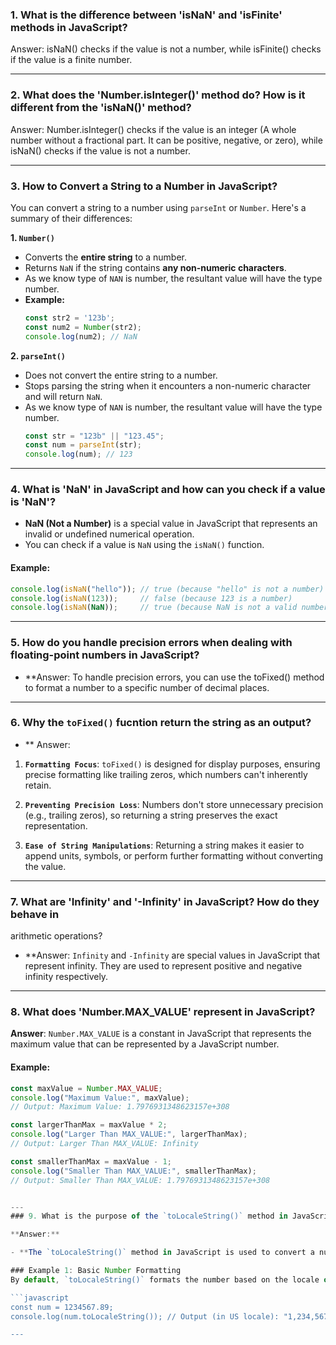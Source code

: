 
### 1. What is the difference between 'isNaN' and 'isFinite' methods in JavaScript?
Answer: isNaN() checks if the value is not a number, while isFinite() checks if the value is a finite number.

---

### 2. What does the 'Number.isInteger()' method do? How is it different from the 'isNaN()' method?
Answer: Number.isInteger() checks if the value is an integer (A whole number without a fractional part. It can be positive, negative, or zero), while isNaN() checks if the value is not a number.

---

### 3. How to Convert a String to a Number in JavaScript?

You can convert a string to a number using `parseInt` or `Number`. Here's a summary of their differences:

**1. `Number()`**
- Converts the **entire string** to a number.
- Returns `NaN` if the string contains **any non-numeric characters**.
- As we know type of `NAN` is number, the resultant value will have the type number.
- **Example:**
  ```javascript
  const str2 = '123b';
  const num2 = Number(str2);
  console.log(num2); // NaN
  ```

**2. `parseInt()`**
- Does not convert the entire string to a number.
- Stops parsing the string when it encounters a non-numeric character and will return `NaN`.
- As we know type of `NAN` is number, the resultant value will have the type number.
  ```javascript
  const str = "123b" || "123.45";
  const num = parseInt(str);
  console.log(num); // 123
  ```

---

### 4. What is 'NaN' in JavaScript and how can you check if a value is 'NaN'?

- **NaN (Not a Number)** is a special value in JavaScript that represents an invalid or undefined numerical operation.
- You can check if a value is `NaN` using the `isNaN()` function.

#### Example:
```javascript
console.log(isNaN("hello")); // true (because "hello" is not a number)
console.log(isNaN(123));     // false (because 123 is a number)
console.log(isNaN(NaN));     // true (because NaN is not a valid number)
```

---

### 5. How do you handle precision errors when dealing with floating-point numbers in JavaScript?
- **Answer: To handle precision errors, you can use the toFixed() method to format a number to a specific number of decimal places.

---
### 6. Why the `toFixed()` fucntion return the string as an output?
- ** Answer:
1. **`Formatting Focus`**: `toFixed()` is designed for display purposes, ensuring precise formatting like trailing zeros, which numbers can't inherently retain. 

2. **`Preventing Precision Loss`**: Numbers don't store unnecessary precision (e.g., trailing zeros), so returning a string preserves the exact representation.

3. **`Ease of String Manipulations`**: Returning a string makes it easier to append units, symbols, or perform further formatting without converting the value.

---
### 7. What are 'Infinity' and '-Infinity' in JavaScript? How do they behave in 
arithmetic operations?
- **Answer: `Infinity` and `-Infinity` are special values in JavaScript that represent infinity. They are used to represent positive and negative infinity respectively.
---

### 8. What does 'Number.MAX_VALUE' represent in JavaScript?

**Answer**: `Number.MAX_VALUE` is a constant in JavaScript that represents the maximum value that can be represented by a JavaScript number.

#### Example:

```javascript
const maxValue = Number.MAX_VALUE;
console.log("Maximum Value:", maxValue); 
// Output: Maximum Value: 1.7976931348623157e+308

const largerThanMax = maxValue * 2;
console.log("Larger Than MAX_VALUE:", largerThanMax); 
// Output: Larger Than MAX_VALUE: Infinity

const smallerThanMax = maxValue - 1;
console.log("Smaller Than MAX_VALUE:", smallerThanMax); 
// Output: Smaller Than MAX_VALUE: 1.7976931348623157e+308


---
### 9. What is the purpose of the `toLocaleString()` method in JavaScript for numbers? Explain with an example.

**Answer:**

- **The `toLocaleString()` method in JavaScript is used to convert a number to a string, using the local language-sensitive representation. It formats the number according to the locale and options provided, such as grouping separators, decimal places, and currency formatting.

### Example 1: Basic Number Formatting
By default, `toLocaleString()` formats the number based on the locale of the environment.

```javascript
const num = 1234567.89;
console.log(num.toLocaleString()); // Output (in US locale): "1,234,567.89"

---
